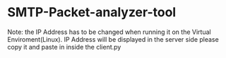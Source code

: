 # SMTP-Packet-analyzer-tool
Note: the IP Address has to be changed when running it on the Virtual Enviroment(Linux). IP Address will be displayed in the server side please copy it and paste in inside the client.py
